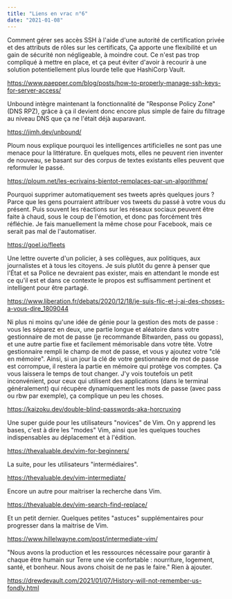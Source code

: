 ```yaml
---
title: "Liens en vrac n°6"
date: "2021-01-08"
---
```


Comment gérer ses accès SSH à l'aide d'une autorité de certification privée et des attributs de rôles sur les certificats, Ça apporte une flexibilité et un gain de sécurité non négligeable, à moindre cout. Ce n'est pas trop compliqué à mettre en place, et ça peut éviter d'avoir à recourir à une solution potentiellement plus lourde telle que HashiCorp Vault.

<https://www.paepper.com/blog/posts/how-to-properly-manage-ssh-keys-for-server-access/>

Unbound intègre maintenant la fonctionnalité de "Response Policy Zone" (DNS RPZ), grâce à ça il devient donc encore plus simple de faire du filtrage au niveau DNS que ça ne l'était déjà auparavant.

<https://jimh.dev/unbound/>

Ploum nous explique pourquoi les intelligences artificielles ne sont pas une menace pour la littérature. En quelques mots, elles ne peuvent rien inventer de nouveau, se basant sur des corpus de textes existants elles peuvent que reformuler le passé.

<https://ploum.net/les-ecrivains-bientot-remplaces-par-un-algorithme/>

Pourquoi supprimer automatiquement ses tweets après quelques jours ? Parce que les gens pourraient attribuer vos tweets du passé à votre vous du présent. Puis souvent les réactions sur les réseaux sociaux peuvent être faite à chaud, sous le coup de l'émotion, et donc pas forcément très réfléchie. Je fais manuellement la même chose pour Facebook, mais ce serait pas mal de l'automatiser.

<https://goel.io/fleets>

Une lettre ouverte d'un policier, à ses collègues, aux politiques, aux journalistes et à tous les citoyens. Je suis plutôt du genre à penser que l'État et sa Police ne devraient pas exister, mais en attendant le monde est ce qu'il est et dans ce contexte le propos est suffisamment pertinent et intelligent pour être partagé.

<https://www.liberation.fr/debats/2020/12/18/je-suis-flic-et-j-ai-des-choses-a-vous-dire_1809044>

Ni plus ni moins qu'une idée de génie pour la gestion des mots de passe : vous les séparez en deux, une partie longue et aléatoire dans votre gestionnaire de mot de passe (je recommande Bitwarden, pass ou gopass), et une autre partie fixe et facilement mémorisable dans votre tête. Votre gestionnaire rempli le champ de mot de passe, et vous y ajoutez votre "clé en mémoire". Ainsi, si un jour la clé de votre gestionnaire de mot de passe est corrompue, il restera la partie en mémoire qui protège vos comptes. Ça vous laissera le temps de tout changer. J'y vois toutefois un petit inconvénient, pour ceux qui utilisent des applications (dans le terminal généralement) qui récupère dynamiquement les mots de passe (avec pass ou rbw par exemple), ça complique un peu les choses.

<https://kaizoku.dev/double-blind-passwords-aka-horcruxing>

Une super guide pour les utilisateurs "novices" de Vim. On y apprend les bases, c'est à dire les "modes" Vim, ainsi que les quelques touches indispensables au déplacement et à l'édition.

<https://thevaluable.dev/vim-for-beginners/>

La suite, pour les utilisateurs "intermédiaires".

<https://thevaluable.dev/vim-intermediate/>

Encore un autre pour maitriser la recherche dans Vim.

<https://thevaluable.dev/vim-search-find-replace/>

Et un petit dernier. Quelques petites "astuces" supplémentaires pour progresser dans la maitrise de Vim.

<https://www.hillelwayne.com/post/intermediate-vim/>

"Nous avons la production et les ressources nécessaire pour garantir à chaque être humain sur Terre une vie confortable : nourriture, logement, santé, et bonheur. Nous avons choisit de ne pas le faire." Rien à ajouter.

<https://drewdevault.com/2021/01/07/History-will-not-remember-us-fondly.html>

<!--
vim: spell spelllang=fr
-->
